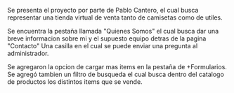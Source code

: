 Se presenta el proyecto por parte de Pablo Cantero, el cual busca representar una tienda virtual de venta tanto de camisetas como de utiles. 

Se encuentra la pestaña llamada "Quienes Somos"  el cual busca dar una breve informacion sobre mi y el supuesto equipo detras de la pagina 
"Contacto" Una casilla en el cual se puede enviar una pregunta al administrador.

Se agregaron la opcion de cargar mas items en la pestaña de +Formularios. 
Se agregó tambien un filtro de busqueda el cual busca dentro del catalogo de productos los distintos items que se vende.